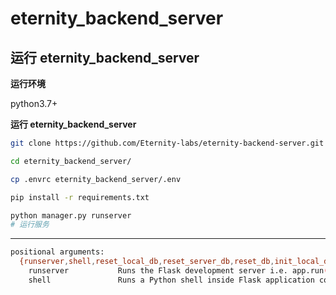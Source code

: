 # eternity_backend_server


## 运行 eternity_backend_server

**运行环境**

python3.7+

**运行 eternity_backend_server**

~~~bash
git clone https://github.com/Eternity-labs/eternity-backend-server.git

cd eternity_backend_server/

cp .envrc eternity_backend_server/.env

pip install -r requirements.txt

python manager.py runserver 
# 运行服务
~~~
-----------------


~~~bash
positional arguments:
  {runserver,shell,reset_local_db,reset_server_db,reset_db,init_local_db,init_server_db,init_db,set_user}
    runserver           Runs the Flask development server i.e. app.run()
    shell               Runs a Python shell inside Flask application context.
~~~